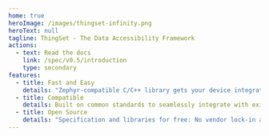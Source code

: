 ```yaml
---
home: true
heroImage: /images/thingset-infinity.png
heroText: null
tagline: ThingSet - The Data Accessibility Framework
actions:
  - text: Read the docs
    link: /spec/v0.5/introduction
    type: secondary
features:
  - title: Fast and Easy
    details: "Zephyr-compatible C/C++ library gets your device integrated within minutes."
  - title: Compatible
    details: Built on common standards to seamlessly integrate with existing infrastructure.
  - title: Open Source
    details: "Specification and libraries for free: No vendor lock-in and full flexibility."
---
```

